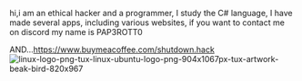  hi,i am an ethical hacker and a programmer, I study the C# language, I have made several apps, including various websites, if you want to contact me on discord my name is PAP3ROTT0
 
 AND...https://www.buymeacoffee.com/shutdown.hack
![linux-logo-png-tux-linux-ubuntu-logo-png-904x1067px-tux-artwork-beak-bird-820x967](https://github.com/EmrahPaperotto/EmrahPaperotto/assets/118311269/f9e338b5-5d21-4050-9dce-c07ec29d9b20)
